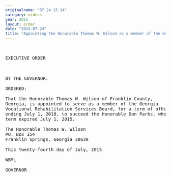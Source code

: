 ```yaml
---
originalname: "07.24.15.14"
category: orders
year: 2015
layout: order
date: "2015-07-24"
title: "Appointing the Honorable Thomas W. Wilson as a member of the Georgia Vocational Rehabilitation Services Board"
---
```

<pre>
 

EXECUTIVE ORDER

 

BY THE GOVERNOR:

ORDERED:

That the Honorable Thomas W. Wilson of Franklin County,
Georgia, is appointed to serve as a member of the Georgia
Vocational Rehabilitation Services Board, for a term of ofﬁce
ending July 1, 2018, to succeed the Honorable Don Parks, whose
term expired July 1, 2015.

The Honorable Thomas W. Wilson
PO. Box 354
Franklin Springs, Georgia 30639

This twenty-fourth day of July, 2015

WBML

GOVERNOR

 

 

</pre>
